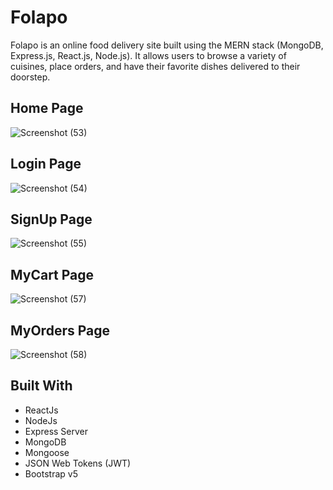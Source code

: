# Folapo


Folapo is an online food delivery site built using the MERN stack (MongoDB, Express.js, React.js, Node.js). 
It allows users to browse a variety of cuisines, place orders, 
and have their favorite dishes delivered to their doorstep.




## Home Page
![Screenshot (53)](https://github.com/IZZO29/Folapo/assets/52713855/097a688d-aba8-4c0a-9ed0-7fc0b6836b08)



## Login Page
![Screenshot (54)](https://github.com/IZZO29/Folapo/assets/52713855/947f0c53-eb07-4f5d-bf2d-d84283823a06)



## SignUp Page
![Screenshot (55)](https://github.com/IZZO29/Folapo/assets/52713855/a8bd19ca-26ca-47df-9438-e5eb49b1e92b)



## MyCart Page
![Screenshot (57)](https://github.com/IZZO29/Folapo/assets/52713855/d2238263-72ed-43f3-81cd-ba48fef49b3e)



## MyOrders Page
![Screenshot (58)](https://github.com/IZZO29/Folapo/assets/52713855/6b0c10fc-85eb-4cd2-9c2a-4ea0a54c2363)



## Built With

- ReactJs
- NodeJs
- Express Server
- MongoDB
- Mongoose
- JSON Web Tokens (JWT)
- Bootstrap v5
